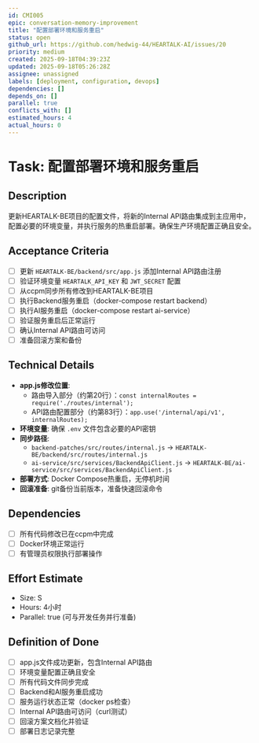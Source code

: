 ```yaml
---
id: CMI005
epic: conversation-memory-improvement
title: "配置部署环境和服务重启"
status: open
github_url: https://github.com/hedwig-44/HEARTALK-AI/issues/20
priority: medium
created: 2025-09-18T04:39:23Z
updated: 2025-09-18T05:26:28Z
assignee: unassigned
labels: [deployment, configuration, devops]
dependencies: []
depends_on: []
parallel: true
conflicts_with: []
estimated_hours: 4
actual_hours: 0
---
```


# Task: 配置部署环境和服务重启

## Description
更新HEARTALK-BE项目的配置文件，将新的Internal API路由集成到主应用中，配置必要的环境变量，并执行服务的热重启部署。确保生产环境配置正确且安全。

## Acceptance Criteria
- [ ] 更新 `HEARTALK-BE/backend/src/app.js` 添加Internal API路由注册
- [ ] 验证环境变量 `HEARTALK_API_KEY` 和 `JWT_SECRET` 配置
- [ ] 从ccpm同步所有修改到HEARTALK-BE项目
- [ ] 执行Backend服务重启（docker-compose restart backend）
- [ ] 执行AI服务重启（docker-compose restart ai-service）
- [ ] 验证服务重启后正常运行
- [ ] 确认Internal API路由可访问
- [ ] 准备回滚方案和备份

## Technical Details
- **app.js修改位置**: 
  - 路由导入部分（约第20行）：`const internalRoutes = require('./routes/internal');`
  - API路由配置部分（约第83行）：`app.use('/internal/api/v1', internalRoutes);`
- **环境变量**: 确保 `.env` 文件包含必要的API密钥
- **同步路径**: 
  - `backend-patches/src/routes/internal.js` → `HEARTALK-BE/backend/src/routes/internal.js`
  - `ai-service/src/services/BackendApiClient.js` → `HEARTALK-BE/ai-service/src/services/BackendApiClient.js`
- **部署方式**: Docker Compose热重启，无停机时间
- **回滚准备**: git备份当前版本，准备快速回滚命令

## Dependencies
- [ ] 所有代码修改已在ccpm中完成
- [ ] Docker环境正常运行
- [ ] 有管理员权限执行部署操作

## Effort Estimate
- Size: S
- Hours: 4小时
- Parallel: true (可与开发任务并行准备)

## Definition of Done
- [ ] app.js文件成功更新，包含Internal API路由
- [ ] 环境变量配置正确且安全
- [ ] 所有代码文件同步完成
- [ ] Backend和AI服务重启成功
- [ ] 服务运行状态正常（docker ps检查）
- [ ] Internal API路由可访问（curl测试）
- [ ] 回滚方案文档化并验证
- [ ] 部署日志记录完整